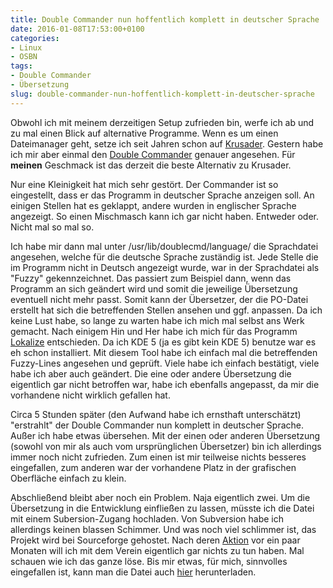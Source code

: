```yaml
---
title: Double Commander nun hoffentlich komplett in deutscher Sprache
date: 2016-01-08T17:53:00+0100
categories:
- Linux
- OSBN
tags:
- Double Commander
- Übersetzung
slug: double-commander-nun-hoffentlich-komplett-in-deutscher-sprache
---
```

Obwohl ich mit meinem derzeitigen Setup zufrieden bin, werfe ich ab und zu mal einen Blick auf alternative Programme. Wenn es um einen Dateimanager geht, setze ich seit Jahren schon auf [Krusader](http://www.krusader.org "Krusader"). Gestern habe ich mir aber einmal den [Double Commander](http://doublecmd.sourceforge.net "Double Commander") genauer angesehen. Für **meinen** Geschmack ist das derzeit die beste Alternativ zu Krusader.

Nur eine Kleinigkeit hat mich sehr gestört. Der Commander ist so eingestellt, dass er das Programm in deutscher Sprache anzeigen soll. An einigen Stellen hat es geklappt, andere wurden in englischer Sprache angezeigt. So einen Mischmasch kann ich gar nicht haben. Entweder oder. Nicht mal so mal so.

Ich habe mir dann mal unter /usr/lib/doublecmd/language/ die Sprachdatei angesehen, welche für die deutsche Sprache zuständig ist. Jede Stelle die im Programm nicht in Deutsch angezeigt wurde, war in der Sprachdatei als "Fuzzy" gekennzeichnet. Das passiert zum Beispiel dann, wenn das Programm an sich geändert wird und somit die jeweilige Übersetzung eventuell nicht mehr passt. Somit kann der Übersetzer, der die PO-Datei erstellt hat sich die betreffenden Stellen ansehen und ggf. anpassen. Da ich keine Lust habe, so lange zu warten habe ich mich mal selbst ans Werk gemacht. Nach einigem Hin und Her habe ich mich für das Programm [Lokalize](https://userbase.kde.org/Lokalize "Lokalize") entschieden. Da ich KDE 5 (ja es gibt kein KDE 5) benutze war es eh schon installiert. Mit diesem Tool habe ich einfach mal die betreffenden Fuzzy-Lines angesehen und geprüft. Viele habe ich einfach bestätigt, viele habe ich aber auch geändert. Die eine oder andere Übersetzung die eigentlich gar nicht betroffen war, habe ich ebenfalls angepasst, da mir die vorhandene nicht wirklich gefallen hat.

Circa 5 Stunden später (den Aufwand habe ich ernsthaft unterschätzt) "erstrahlt" der Double Commander nun komplett in deutscher Sprache. Außer ich habe etwas übersehen. Mit der einen oder anderen Übersetzung (sowohl von mir als auch vom ursprünglichen Übersetzer) bin ich allerdings immer noch nicht zufrieden. Zum einen ist mir teilweise nichts besseres eingefallen, zum anderen war der vorhandene Platz in der grafischen Oberfläche einfach zu klein.

Abschließend bleibt aber noch ein Problem. Naja eigentlich zwei. Um die Übersetzung in die Entwicklung einfließen zu lassen, müsste ich die Datei mit einem Subersion-Zugang hochladen. Von Subversion habe ich allerdings keinen blassen Schimmer. Und was noch viel schlimmer ist, das Projekt wird bei Sourceforge gehostet. Nach deren [Aktion](https://mail.gnome.org/archives/gimp-developer-list/2015-May/msg00144.html) vor ein paar Monaten will ich mit dem Verein eigentlich gar nichts zu tun haben. Mal schauen wie ich das ganze löse. Bis mir etwas, für mich, sinnvolles eingefallen ist, kann man die Datei auch [hier](https://copy.com/ZccL3w4LcjiAQQDt) herunterladen.
